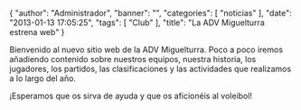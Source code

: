 {
  "author": "Administrador", 
  "banner": "", 
  "categories": [
    "noticias"
  ], 
  "date": "2013-01-13 17:05:25", 
  "tags": [
    "Club"
  ], 
  "title": "La ADV Miguelturra estrena web"
}

Bienvenido al nuevo sitio web de la <acronym text="Asociación Deportiva de Voleibol">ADV</acronym> Miguelturra. Poco a poco iremos añadiendo contenido sobre nuestros equipos, nuestra historia, los jugadores, los partidos, las clasificaciones y las actividades que realizamos a lo largo del año.

¡Esperamos que os sirva de ayuda y que os aficionéis al voleibol!

